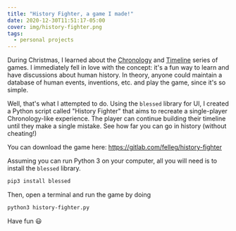 ```yaml
---
title: "History Fighter, a game I made!"
date: 2020-12-30T11:51:17-05:00
cover: img/history-fighter.png
tags:
  - personal projects
---
```


During Christmas, I learned about the
[Chronology](https://www.amazon.ca/Buffalo-Games-Chronology-Board-Game/dp/B007MHIYFM) and
[Timeline](https://www.amazon.ca/Zygomatic-ASMTL03CLEN-Timeline-Classic/dp/B07FWV2HDX/) series of games. I
immediately fell in love with the concept: it's a fun way to learn and have discussions about human history.
In theory, anyone could maintain a database of human events, inventions, etc. and play the game, since it's so
simple.

Well, that's what I attempted to do. Using the `blessed` library for UI, I created a Python script called
"History Fighter" that aims to recreate a single-player Chronology-like experience. The player can continue
building their timeline until they make a single mistake. See how far you can go in history (without
cheating!)

You can download the game here: https://gitlab.com/felleg/history-fighter

Assuming you can run Python 3 on your computer, all you will need is to install the `blessed` library.

```bash
pip3 install blessed
```

Then, open a terminal and run the game by doing
```bash
python3 history-fighter.py
```

Have fun :smiley:
